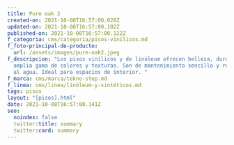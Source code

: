 ```yaml
---
title: Pure oak 2
created-on: 2021-10-08T16:57:00.028Z
updated-on: 2021-10-08T16:57:00.102Z
published-on: 2021-10-08T16:57:00.122Z
f_categoria: cms/categoria/pisos-vinilicos.md
f_foto-principal-de-producto:
  url: /assets/images/pure-oak2.jpeg
f_descripcion: "Los pisos vinílicos y de linóleum ofrecen belleza, durabilidad y
  amplia gama de colores y texturas. Son de mantenimiento sencillo y resistentes
  al agua. Ideal para espacios de interior. "
f_marca: cms/marca/tekno-step.md
f_linea: cms/linea/linóleum-y-sintéticos.md
tags: pisos
layout: "[pisos].html"
date: 2021-10-08T16:57:00.141Z
seo:
  noindex: false
  twitter:title: summary
  twitter:card: summary
---
```

